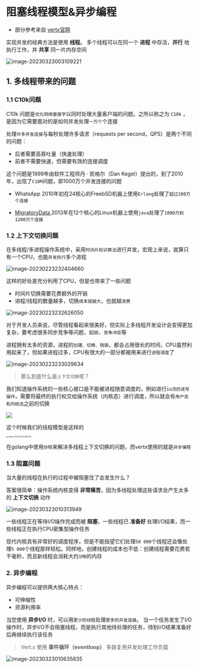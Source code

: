 # 阻塞线程模型&异步编程

- 部分参考来自 [vertx官网](https://vertx-china.github.io/introduction-to-vertx-and-reactive/)

实现并发的经典方法是使用 **线程**。 多个线程可以在同一个 **进程** 中存活，**并行** 地执行工作，并 **共享** 同一片内存空间

![image-20230323003109221](https://cdn.fengxianhub.top/resources-master/202303230031493.png)

## 1. 多线程带来的问题

### 1.1 C10k问题

C10k 问题是`优化网络套接字`以同时处理大量客户端的问题。之所以称之为 `C10k` ，是因为它需要面对的是如何并发处理`一万个`个连接

处理`许多并发连接`与每秒处理许多请求（requests per second，QPS）是两个不同的问题：

- 后者需要高吞吐量（快速处理）
- 前者不需要快速，但需要有效的连接调度

这个问题是1999年由软件工程师丹 · 凯格尔（Dan Kegel）提出的，到了2010年，出现了`C10M`问题，即1000万个并发连接的问题

- WhatsApp 2010年初在24核心的FreebSD机器上使用`Erlang`处理了`超过200万个连接`

- [MigratoryData ](https://migratorydata.com/blog/migratorydata-with-12-million-concurrent-websockets/)2013年在12个核心的Linux机器上使用`java`处理了`1000万到1200万个连接`


### 1.2 上下文切换问题

在多线程/多进程操作系统中，采用`时间片轮训算法`进行并发，宏观上来说，就算只有一个CPU，也能`并发执行`多个进程

![image-20230223232404660](https://cdn.fengxianhub.top/resources-master/202302232324794.png)

这样的好处是充分利用了CPU，但是也带来了一些问题

- 时间片切换需要花费额外的开销
- 进程/线程的数量越多，切换`成本就越大`，也就越`浪费`

![image-20230223232626050](https://cdn.fengxianhub.top/resources-master/202302232326185.png)

对于开发人员来说，尽管线程看起来很美好，但实际上多线程开发设计会变得更加复杂，要考虑很多同步竞争等问题，如`锁`、`竞争冲突`等

进程拥有太多的资源，进程的`创建、切换、销毁`，都会占用很长的时间，CPU虽然利用起来了，但如果进程过多，CPU有很大的一部分都被用来进行`进程调度`了

![image-20230223233029634](https://cdn.fengxianhub.top/resources-master/202302232330760.png)

>那么到底什么是`上下文切换`呢？

我们知道操作系统的一些核心接口是不能被进程随意调度的，例如进行`io流的读写操作`，需要将最终的执行权交给操作系统（内核态）进行调度，所以就会有`用户态和内核态`之前的切换

![](https://cdn.fengxianhub.top/resources-master/202206072259157.png)

这个时候我们的线程模型是这样的

<img src="https://cdn.fengxianhub.top/resources-master/202302232339134.png" alt="image-20230223233902015" style="zoom: 33%;" />

在golang中使用`协程`来解决多线程上下文切换的问题，而vertx使用的就是`异步编程`

### 1.3 阻塞问题

当大量的线程在执行的过程中被阻塞住了会发生什么？

答案很简单：操作系统内核变得 **非常痛苦**，因为多线程处理这些请求会产生太多的 **上下文切换** 动作

![image-20230323010313949](https://cdn.fengxianhub.top/resources-master/202303230103052.png)

一些线程正在等待I/O操作完成而被 **阻塞**，一些线程已 **准备好** 处理I/O结果，而一些线程正在执行CPU密集型操作任务

现代内核具有非常好的调度程序，但是不能指望它们处理`50 000`个线程还会像处理`5 000`个线程那样轻松。同样地，创建线程的成本也不低：创建线程需要花费若干毫秒，而且新线程会消耗大约`1MB`的内存

### 2. 异步编程

异步编程可以提供两大核心特点：

- 可伸缩性
- 资源利用率

当您使用 **异步I/O** 时，可以用`更少的线程`处理`更多的并发连接`。 当一个任务发生了I/O操作时，异步I/O不会阻塞线程，而是执行其他待处理的任务，待到I/O结果准备好后再继续执行该任务

>Vert.x 使用 **事件循环（event­loop）** 多路复用并发处理工作负载

![image-20230323010635835](https://cdn.fengxianhub.top/resources-master/202303230106934.png)